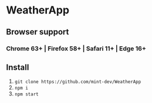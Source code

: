 # WeatherApp

## Browser support

### **Chrome 63+ | Firefox 58+ | Safari 11+ | Edge 16+**

## Install

1. `git clone https://github.com/mint-dev/WeatherApp`
2. `npm i`
3. `npm start`

